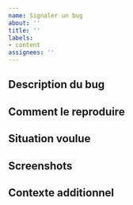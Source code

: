 ```yaml
---
name: Signaler un bug
about: ''
title: ''
labels:
- content
assignees: ''
---
```


## Description du bug

## Comment le reproduire
<!-- Si utile, décris les étapes pour reproduire le bug -->

## Situation voulue
<!-- Décris ce que tu attendais si le bug n'avait pas eu lieu -->

## Screenshots
<!-- Si nécessaire, ajoute des screenshots pour illustrer le bug -->

## Contexte additionnel
<!-- Précise des détails autour du contexte (si c'est sur mobile, écran d'ordinateur...) -->
